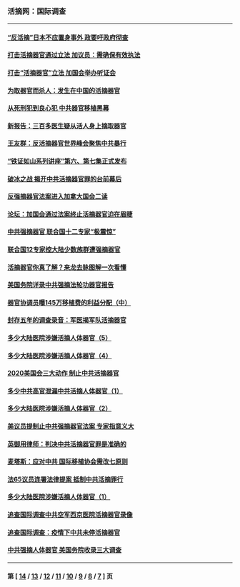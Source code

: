 ### 活摘网：国际调查
---
#### [“反活摘”日本不应置身事外 政要吁政府彻查](../../pages/nf5947/n13971188.md?04140430) 
#### [打击活摘器官通过立法 加议员：需确保有效执法](../../pages/nf5947/n13886356.md?04140430) 
#### [打击“活摘器官”立法 加国会举办听证会](../../pages/nf5947/n13869362.md?04140430) 
#### [为取器官而杀人：发生在中国的活摘器官](../../pages/nf5947/n13794731.md?04140430) 
#### [从死刑犯到良心犯 中共器官移植黑幕](../../pages/nf5947/n13764669.md?04140430) 
#### [新报告：三百多医生疑从活人身上摘取器官](../../pages/nf5947/n13703044.md?04140430) 
#### [王友群：反活摘器官世界峰会聚焦中共暴行](../../pages/nf5947/n13250738.md?04140430) 
#### [“铁证如山系列讲座”第六、第七集正式发布](../../pages/nf5947/n13106287.md?04140430) 
#### [破冰之战 揭开中共活摘器官罪的台前幕后](../../pages/nf5947/n13082457.md?04140430) 
#### [反强摘器官法案进入加拿大国会二读](../../pages/nf5947/n13033450.md?04140430) 
#### [论坛：加国会通过法案终止活摘器官迫在眉睫](../../pages/nf5947/n13029839.md?04140430) 
#### [中共强摘器官 联合国十二专家“极震惊”](../../pages/nf5947/n13024313.md?04140430) 
#### [联合国12专家控大陆少数族群遭强摘器官](../../pages/nf5947/n13023877.md?04140430) 
#### [活摘器官你真了解？来龙去脉图解一次看懂](../../pages/nf5947/n13013820.md?04140430) 
#### [美国务院详录中共强摘法轮功器官报告](../../pages/nf5947/n12944519.md?04140430) 
#### [器官协调员曝145万移植费的利益分配（中）](../../pages/nf5947/n12894547.md?04140430) 
#### [封存五年的调查录音：军医揭军队活摘器官](../../pages/nf5947/n12798692.md?04140430) 
#### [多少大陆医院涉嫌活摘人体器官（5）](../../pages/nf5947/n12768383.md?04140430) 
#### [多少大陆医院涉嫌活摘人体器官（4）](../../pages/nf5947/n12664434.md?04140430) 
#### [2020美国会三大动作 制止中共活摘器官](../../pages/nf5947/n12682004.md?04140430) 
#### [多少中共高官泄漏中共活摘人体器官（1）](../../pages/nf5947/n12671234.md?04140430) 
#### [多少大陆医院涉嫌活摘人体器官（2）](../../pages/nf5947/n12655589.md?04140430) 
#### [美议员提制止中共强摘器官法案 专家指意义大](../../pages/nf5947/n12630561.md?04140430) 
#### [英御用律师：判决中共活摘器官罪是准确的](../../pages/nf5947/n12580740.md?04140430) 
#### [麦塔斯：应对中共 国际移植协会需改七原则](../../pages/nf5947/n12514711.md?04140430) 
#### [法65议员连署法律提案 抵制中共活摘罪行](../../pages/nf5947/n12437047.md?04140430) 
#### [多少大陆医院涉嫌活摘人体器官（1）](../../pages/nf5947/n12414284.md?04140430) 
#### [追查国际调查中共空军西京医院活摘器官录像](../../pages/nf5947/n12348837.md?04140430) 
#### [追查国际调查：疫情下中共未停活摘器官](../../pages/nf5947/n12273415.md?04140430) 
#### [中共强摘人体器官 美国务院收录三大调查](../../pages/nf5947/n12181488.md?04140430) 

---
#### 第 [ [14](./14.md?04140430) / [13](./13.md?04140430) / [12](./12.md?04140430) / [11](./11.md?04140430) / [10](./10.md?04140430) / [9](./9.md?04140430) / [8](./8.md?04140430) / [7](./7.md?04140430) ] 页

